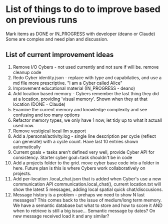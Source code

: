 # List of things to do to improve based on previous runs
Mark items as DONE or IN_PROGRESS with developer (deano or Claude)
Some are complex and need plan and discussion.

## List of current improvement ideas
1. Remove I/O Cybers - not used currently and not sure if will be. remove cleanup code
2. Redo Cyber identity.json - replace with type and capabilaties, and use a md file more prescriptive. "I am a Cyber called Alice"
3. Improvement educational material (IN_PROGRESS - deano)
4. Add location based memory - Cybers remember the last thing they did at a location, providing 'visual memory'. Shown when they at that location (DONE - Claude)
5. Examine the current memory and knowledge complexity and see confusing and too many options
6. Refactor memory types, we only have 1 now, let tidy up to what it actuall used now.
7. Remove vestigical local llm support
8. Add a /personal/activity.log - single line description per cycle (reflect can generate) with a cycle count. Have last 10 entries shown automatically
9. Current goals + tasks aren't defined very well, provide Cyber API for consistency. Starter cyber goal+task shouldn't be in code
10. Add a projects folder to the grid. move cyber base code into a folder in here. Future plan is this is where Cybers work collaboratively on projects.
11. Add per-location .local_chat.json that is added when Cyber's use a new communication API communication.local_chat(), current location.txt will show the latest 5 messages, adding local spatial quick chat/disccusions.
12. Message history is a problem - prehaps we need to show N last messages? This comes back to the issue of medium/long term memory. We have a semantic database but what to store and how to score it AND when to retrieve is still a big issue... Semantic message by dates? On new message received load it and any similar?
